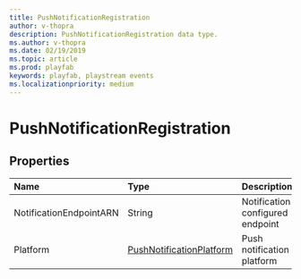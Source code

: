 ```yaml
---
title: PushNotificationRegistration
author: v-thopra
description: PushNotificationRegistration data type.
ms.author: v-thopra
ms.date: 02/19/2019
ms.topic: article
ms.prod: playfab
keywords: playfab, playstream events
ms.localizationpriority: medium
---
```


# PushNotificationRegistration

## Properties

|Name|Type|Description|
| :--------------------|:-------------------|:----------------------|
|NotificationEndpointARN|String|Notification configured endpoint|
|Platform|[PushNotificationPlatform](pushnotificationplatform.md)|Push notification platform|
